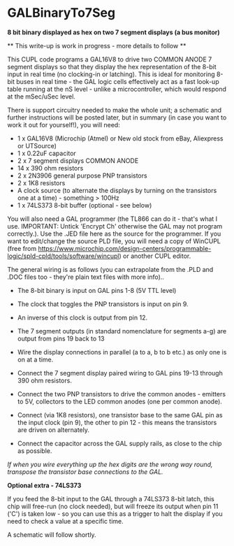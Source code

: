 # GALBinaryTo7Seg
**8 bit binary displayed as hex on two 7 segment displays (a bus monitor)**

** This write-up is  work in progress - more details to follow **

This CUPL code programs a GAL16V8 to drive two COMMON ANODE 7 segment displays so that they display the hex representation of the 8-bit input in real time (no clocking-in or latching). This is ideal for monitoring 8-bit buses in real time - the GAL logic cells effectively act as a fast look-up table running at the nS level - unlike a microcontroller, which would respond at the mSec/uSec level. 

There is support circuitry needed to make the whole unit; a schematic and further instructions will be posted later, but in summary (in case you want to work it out for yourself!), you will need:

* 1 x GAL16V8 (Microchip (Atmel) or New old stock from eBay, Aliexpress or UTSource)
* 1 x 0.22uF capacitor
* 2 x 7 segment displays COMMON ANODE
* 14 x 390 ohm resistors
* 2 x 2N3906 general purpose PNP transistors
* 2 x 1K8 resistors
* A clock source (to alternate the displays by turning on the transistors one at a time) - something > 100Hz
* 1 x 74LS373 8-bit buffer (optional - see below)

You will also need a GAL programmer (the TL866 can do it - that's what I use. IMPORTANT: Untick 'Encrypt Ch' otherwise the GAL may not program correctly.). Use the .JED file here as the source for the programmer. If you want to edit/change the source PLD file, you will need a copy of WinCUPL (free from https://www.microchip.com/design-centers/programmable-logic/spld-cpld/tools/software/wincupl) or another CUPL editor.

The general wiring is as follows (you can extrapolate from the .PLD and .DOC files too - they're plain text files with more info)..

* The 8-bit binary is input on GAL pins 1-8 (5V TTL level)
* The clock that toggles the PNP transistors is input on pin 9. 
* An inverse of this clock is output from pin 12.
* The 7 segment outputs (in standard nomenclature for segments a-g) are output from pins 19 back to 13

* Wire the display connections in parallel (a to a, b to b etc.) as only one is on at a time.
* Connect the 7 segment display paired wiring to GAL pins 19-13 through 390 ohm resistors. 
* Connect the two PNP transistors to drive the common anodes - emitters to 5V, collectors to the LED common anodes (one per common anode).
* Connect (via 1K8 resistors), one transistor base to the same GAL pin as the input clock (pin 9), the other to pin 12 - this means the transistors are driven on alternately.
* Connect the capacitor across the GAL supply rails, as close to the chip as possible.

*If when you wire everything up the hex digits are the wrong way round, transpose the transistor base connections to the GAL.*

**Optional extra - 74LS373**

If you feed the 8-bit input to the GAL through a 74LS373 8-bit latch, this chip will free-run (no clock needed), but will freeze its output when pin 11 ('C') is taken low - so you can use this as a trigger to halt the display if you need to check a value at a specific time.

A schematic will follow shortly.
